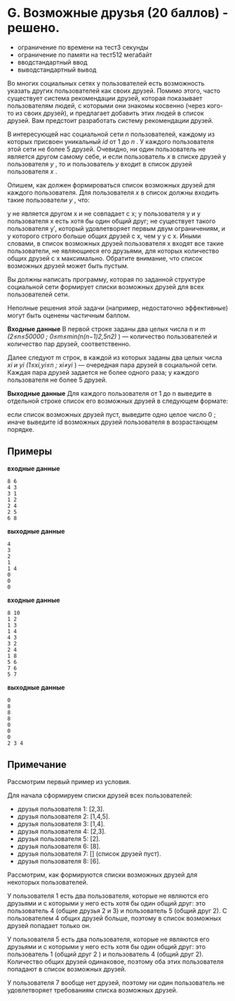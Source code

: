 G. Возможные друзья (20 баллов) - решено.
===
- ограничение по времени на тест3 секунды
- ограничение по памяти на тест512 мегабайт
- вводстандартный ввод
- выводстандартный вывод

Во многих социальных сетях у пользователей есть возможность указать других пользователей как своих друзей. Помимо этого, часто существует система рекомендации друзей, которая показывает пользователям людей, с которыми они знакомы косвенно (через кого-то из своих друзей), и предлагает добавить этих людей в список друзей. Вам предстоит разработать систему рекомендации друзей.

В интересующей нас социальной сети _n_
 пользователей, каждому из которых присвоен уникальный _id_ от 1
 до _n_
. У каждого пользователя этой сети не более 5
 друзей. Очевидно, ни один пользователь не является другом самому себе, и если пользователь _x_
 в списке друзей у пользователя _y_
, то и пользователь _y_
 входит в список друзей пользователя _x_
.

Опишем, как должен формироваться список возможных друзей для каждого пользователя. Для пользователя _x_
 в список должны входить такие пользователи _y_
, что:

y не является другом x и не совпадает с x;
у пользователя y и у пользователя x есть хотя бы один общий друг;
не существует такого пользователя y′, который удовлетворяет первым двум ограничениям, и у которого строго больше общих друзей с x, чем у y с x.
Иными словами, в список возможных друзей пользователя x
 входят все такие пользователи, не являющиеся его друзьями, для которых количество общих друзей с x
 максимально. Обратите внимание, что список возможных друзей может быть пустым.

Вы должны написать программу, которая по заданной структуре социальной сети формирует списки возможных друзей для всех пользователей сети.

Неполные решения этой задачи (например, недостаточно эффективные) могут быть оценены частичным баллом.

__Входные данные__
В первой строке заданы два целых числа n
 и _m
 (2≤n≤50000
; 0≤m≤min(n(n−1)2,5n2)_
) — количество пользователей и количество пар друзей, соответственно.

Далее следуют m
 строк, в каждой из которых заданы два целых числа _xi
 и yi
 (1≤xi,yi≤n
; xi≠yi_
) — очередная пара друзей в социальной сети. Каждая пара друзей задается не более одного раза; у каждого пользователя не более 5
 друзей.

__Выходные данные__
Для каждого пользователя от 1
 до n
 выведите в отдельной строке список его возможных друзей в следующем формате:

если список возможных друзей пуст, выведите одно целое число 0
;
иначе выведите id возможных друзей пользователя в возрастающем порядке.

Примеры
---
__входные данные__
```
8 6
4 3
3 1
1 2
2 4
2 5
6 8
```
__выходные данные__
```
4
3
2
1
1 4
0
0
0
```
__входные данные__
```
8 10
1 2
1 3
1 4
4 3
3 2
2 4
1 8
5 6
7 6
5 7
```
__выходные данные__
```
0
8
8
8
0
0
0
2 3 4
```
Примечание
---
Рассмотрим первый пример из условия.

Для начала сформируем списки друзей всех пользователей:

- друзья пользователя 1: [2,3].
- друзья пользователя 2: [1,4,5].
- друзья пользователя 3: [1,4].
- друзья пользователя 4: [2,3].
- друзья пользователя 5: [2].
- друзья пользователя 6: [8].
- друзья пользователя 7: [] (список друзей пуст).
- друзья пользователя 8: [6].

Рассмотрим, как формируются списки возможных друзей для некоторых пользователей.

У пользователя 1 есть два пользователя, которые не являются его друзьями и с которыми у него есть хотя бы один общий друг: это пользователь 4 (общие друзья 2
 и 3) и пользователь 5 (общий друг 2). С пользователем 4
 общих друзей больше, поэтому в список возможных друзей попадает только он.

У пользователя 5 есть два пользователя, которые не являются его друзьями и с которыми у него есть хотя бы один общий друг: это пользователь 1 (общий друг 2
) и пользователь 4 (общий друг 2). Количество общих друзей одинаковое, поэтому оба этих пользователя попадают в список возможных друзей.

У пользователя 7 вообще нет друзей, поэтому ни один пользователь не удовлетворяет требованиям списка возможных друзей.

